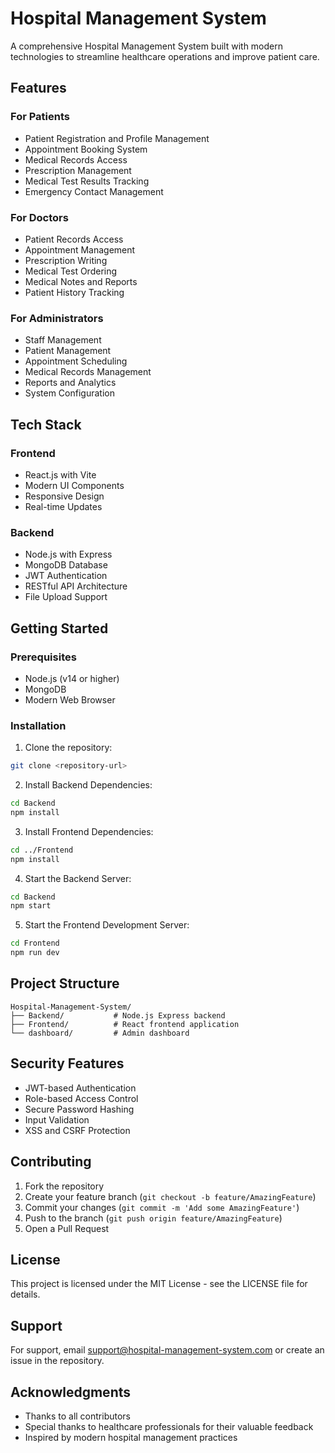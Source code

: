 # Hospital Management System

A comprehensive Hospital Management System built with modern technologies to streamline healthcare operations and improve patient care.

## Features

### For Patients
- Patient Registration and Profile Management
- Appointment Booking System
- Medical Records Access
- Prescription Management
- Medical Test Results Tracking
- Emergency Contact Management

### For Doctors
- Patient Records Access
- Appointment Management
- Prescription Writing
- Medical Test Ordering
- Medical Notes and Reports
- Patient History Tracking

### For Administrators
- Staff Management
- Patient Management
- Appointment Scheduling
- Medical Records Management
- Reports and Analytics
- System Configuration

## Tech Stack

### Frontend
- React.js with Vite
- Modern UI Components
- Responsive Design
- Real-time Updates

### Backend
- Node.js with Express
- MongoDB Database
- JWT Authentication
- RESTful API Architecture
- File Upload Support

## Getting Started

### Prerequisites
- Node.js (v14 or higher)
- MongoDB
- Modern Web Browser

### Installation

1. Clone the repository:
```bash
git clone <repository-url>
```

2. Install Backend Dependencies:
```bash
cd Backend
npm install
```

3. Install Frontend Dependencies:
```bash
cd ../Frontend
npm install
```

4. Start the Backend Server:
```bash
cd Backend
npm start
```

5. Start the Frontend Development Server:
```bash
cd Frontend
npm run dev
```

## Project Structure

```
Hospital-Management-System/
├── Backend/           # Node.js Express backend
├── Frontend/          # React frontend application
└── dashboard/         # Admin dashboard
```

## Security Features
- JWT-based Authentication
- Role-based Access Control
- Secure Password Hashing
- Input Validation
- XSS and CSRF Protection

## Contributing

1. Fork the repository
2. Create your feature branch (`git checkout -b feature/AmazingFeature`)
3. Commit your changes (`git commit -m 'Add some AmazingFeature'`)
4. Push to the branch (`git push origin feature/AmazingFeature`)
5. Open a Pull Request

## License

This project is licensed under the MIT License - see the LICENSE file for details.

## Support

For support, email support@hospital-management-system.com or create an issue in the repository.

## Acknowledgments

- Thanks to all contributors
- Special thanks to healthcare professionals for their valuable feedback
- Inspired by modern hospital management practices

